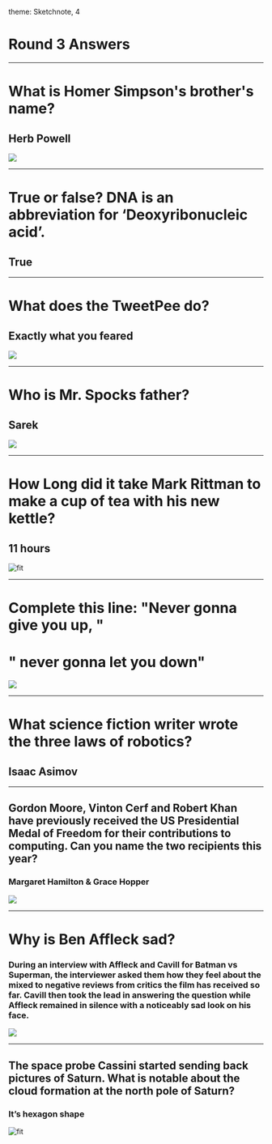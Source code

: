 theme: Sketchnote, 4

# Round 3 Answers

---

# What is Homer Simpson's brother's name?

## Herb Powell
![](herb.gif)

---

# True or false? DNA is an abbreviation for ‘Deoxyribonucleic acid’.

## True

---

# What does the TweetPee do?

## Exactly what you feared
![](tweetpee.jpg)

---

# Who is Mr. Spocks father?

## Sarek
![](sarek.gif)

---

# How Long did it take Mark Rittman to make a cup of tea with his new kettle?

## 11 hours
![fit](smart-kettle.png)

---

# Complete this line: "Never gonna give you up, "

# " never gonna let you down"
![](rick.gif)

---

# What science fiction writer wrote the three laws of robotics?

## Isaac Asimov

---

## Gordon Moore, Vinton Cerf and Robert Khan have previously received the US Presidential Medal of Freedom for their contributions to computing. Can you name the two recipients this year?

### Margaret Hamilton & Grace Hopper
![](mhh-apollo1.png.jpeg)

---

# Why is Ben Affleck sad?

### During an interview with Affleck and Cavill for Batman vs Superman, the interviewer asked them how they feel about the mixed to negative reviews from critics the film has received so far. Cavill then took the lead in answering the question while Affleck remained in silence with a noticeably sad look on his face.
![](sadben.gif)

---

## The space probe Cassini started sending back pictures of Saturn. What is notable about the cloud formation at the north pole of Saturn?

### It’s hexagon shape
![fit](saturn.jpg)



